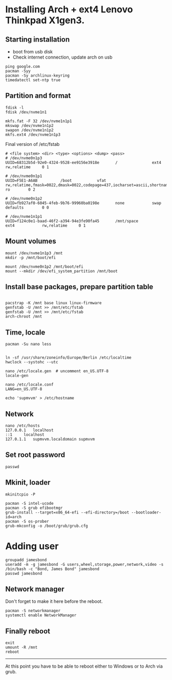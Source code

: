 # Installing Arch + ext4 Lenovo Thinkpad X1gen3.

## Starting installation

+ boot from usb disk
+ Check internet connection, update arch on usb

```
ping google.com
pacman -Syy
pacman -Sy archlinux-keyring
timedatectl set-ntp true
```

## Partition and format

```
fdisk -l
fdisk /dev/nvme1n1

mkfs.fat -F 32 /dev/nvme1n1p1
mkswap /dev/nvme1n1p2
swapon /dev/nvme1n1p2
mkfs.ext4 /dev/nvme1n1p3
```

Final version of /etc/fstab

```
# <file system> <dir> <type> <options> <dump> <pass>
# /dev/nvme0n1p3
UUID=68312b5d-92e0-4324-9528-ee9156e3918e       /               ext4            rw,relatime     0 1

# /dev/nvme0n1p1
UUID=F5E1-A6AB          /boot           vfat            rw,relatime,fmask=0022,dmask=0022,codepage=437,iocharset=ascii,shortname=mixed,utf8,errors=remount-ro        0 2

# /dev/nvme0n1p2
UUID=fb927af0-6045-4feb-9b76-99960ba0198e       none            swap            defaults        0 0

# /dev/nvme1n1p1
UUID=f124c0e1-baad-46f2-a394-94e3fe90fa45       /mnt/space              ext4            rw,relatime     0 1
```

## Mount volumes

```
mount /dev/nvme1n1p3 /mnt
mkdir -p /mnt/boot/efi

mount /dev/nvme0n1p2 /mnt/boot/efi
mount --mkdir /dev/efi_system_partition /mnt/boot
```

## Install base packages, prepare partition table

```

pacstrap -K /mnt base linux linux-firmware
genfstab -U /mnt >> /mnt/etc/fstab
genfstab -U /mnt >> /mnt/etc/fstab
arch-chroot /mnt

```

## Time, locale

```
pacman -Su nano less


ln -sf /usr/share/zoneinfo/Europe/Berlin /etc/localtime
hwclock --systohc --utc

nano /etc/locale.gen  # uncomment en_US.UTF-8
locale-gen

nano /etc/locale.conf
LANG=en_US.UTF-8

echo 'supmvvm' > /etc/hostname
```

## Network

```
nano /etc/hosts
127.0.0.1	localhost
::1		localhost
127.0.1.1	supmvvm.localdomain	supmvvm

```

## Set root password

```
passwd
```

## Mkinit, loader

```
mkinitcpio -P

pacman -S intel-ucode
pacman -S grub efibootmgr
grub-install --target=x86_64-efi --efi-directory=/boot --bootloader-id=arch
pacman -S os-prober
grub-mkconfig -o /boot/grub/grub.cfg
```

# Adding user

```
groupadd jamesbond
useradd -m -g jamesbond -G users,wheel,storage,power,network,video -s /bin/bash -c "Bond, James Bond" jamesbond
passwd jamesbond
```

## Network manager

Don't forget to make it here before the reboot.

```
pacman -S networkmanager
systemctl enable NetworkManager
```

## Finally reboot

```
exit
umount -R /mnt
reboot
```

<hr>

At this point you have to be able to reboot
either to Windows or to Arch via grub.


